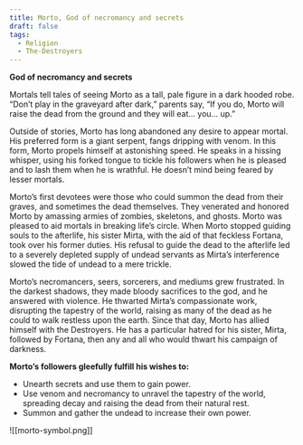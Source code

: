 ```yaml
---
title: Morto, God of necromancy and secrets
draft: false
tags:
  - Religion
  - The-Destroyers
---
```

**God of necromancy and secrets**

Mortals tell tales of seeing Morto as a tall, pale figure in a dark hooded robe. “Don’t play in the graveyard after dark,” parents say, “If you do, Morto will raise the dead from the ground and they will eat… you… up.”

Outside of stories, Morto has long abandoned any desire to appear mortal. His preferred form is a giant serpent, fangs dripping with venom. In this form, Morto propels himself at astonishing speed. He speaks in a hissing whisper, using his forked tongue to tickle his followers when he is pleased and to lash them when he is wrathful. He doesn’t mind being feared by lesser mortals.

Morto’s first devotees were those who could summon the dead from their graves, and sometimes the dead themselves. They venerated and honored Morto by amassing armies of zombies, skeletons, and ghosts. Morto was pleased to aid mortals in breaking life’s circle. When Morto stopped guiding souls to the afterlife, his sister Mirta, with the aid of that feckless Fortana, took over his former duties. His refusal to guide the dead to the afterlife led to a severely depleted supply of undead servants as Mirta’s interference slowed the tide of undead to a mere trickle.

Morto’s necromancers, seers, sorcerers, and mediums grew frustrated. In the darkest shadows, they made bloody sacrifices to the god, and he answered with violence. He thwarted Mirta’s compassionate work, disrupting the tapestry of the world, raising as many of the dead as he could to walk restless upon the earth. Since that day, Morto has allied himself with the Destroyers. He has a particular hatred for his sister, Mirta, followed by Fortana, then any and all who would thwart his campaign of darkness.

**Morto’s followers gleefully fulfill his wishes to:**

- Unearth secrets and use them to gain power.
- Use venom and necromancy to unravel the tapestry of the world, spreading decay and raising the dead from their natural rest.
- Summon and gather the undead to increase their own power.

![[morto-symbol.png]]